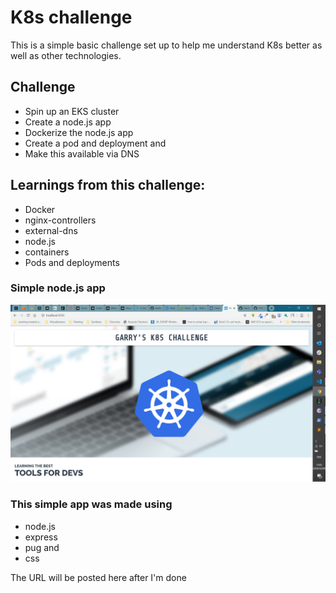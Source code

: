 # K8s challenge
This is a simple basic challenge set up to help me understand K8s better as well as other technologies.

## Challenge
* Spin up an EKS cluster
* Create a node.js app
* Dockerize the node.js app
* Create a pod and deployment and
* Make this available via DNS

## Learnings from this challenge:
* Docker
* nginx-controllers
* external-dns
* node.js
* containers
* Pods and deployments

### Simple node.js app
![public](/public/k8s-challenge-node-js-app.png?raw=true)

### This simple app was made using
* node.js
* express
* pug and
* css

The URL will be posted here after I'm done

